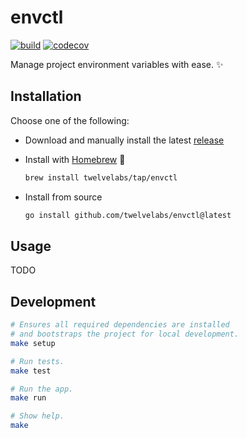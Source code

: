# envctl

[![build](https://github.com/twelvelabs/envctl/actions/workflows/build.yml/badge.svg)](https://github.com/twelvelabs/envctl/actions/workflows/build.yml)
[![codecov](https://codecov.io/gh/twelvelabs/envctl/branch/main/graph/badge.svg)](https://codecov.io/gh/twelvelabs/envctl)

Manage project environment variables with ease. ✨

## Installation

Choose one of the following:

- Download and manually install the latest [release](https://github.com/twelvelabs/envctl/releases/latest)
- Install with [Homebrew](https://brew.sh/) 🍺

  ```bash
  brew install twelvelabs/tap/envctl
  ```

- Install from source

  ```bash
  go install github.com/twelvelabs/envctl@latest
  ```

## Usage

TODO

## Development

```bash
# Ensures all required dependencies are installed
# and bootstraps the project for local development.
make setup

# Run tests.
make test

# Run the app.
make run

# Show help.
make
```
